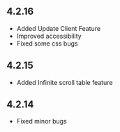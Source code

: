 ## 4.2.16
- Added Update Client Feature
- Improved accessibility
- Fixed some css bugs
## 4.2.15
- Added Infinite scroll table feature
## 4.2.14
- Fixed minor bugs